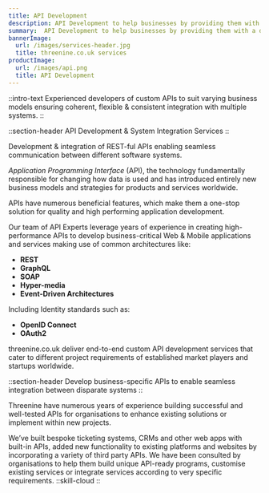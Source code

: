 ```yaml
---
title: API Development
description: API Development to help businesses by providing them with a dependable, performant API infrastructure.
summary:  API Development to help businesses by providing them with a dependable, performant API infrastructure.
bannerImage:
  url: /images/services-header.jpg
  title: threenine.co.uk services
productImage:
  url: /images/api.png
  title: API Development
---
```

::intro-text
Experienced developers of custom APIs to suit varying business models ensuring coherent, flexible & 
consistent integration with multiple systems.
::

::section-header
  API Development & System Integration Services
::

Development & integration of  REST-ful APIs enabling seamless communication between different software systems.

*Application Programming Interface* (API), the technology fundamentally responsible for changing how data is used and
has introduced entirely new business models and strategies for products and services worldwide. 

APIs have numerous beneficial features, which make them a one-stop solution for quality and high performing application 
development.

Our team of API Experts leverage years of experience in creating high-performance APIs to develop business-critical 
Web & Mobile applications and services making use of common architectures like: 
* **REST**
* **GraphQL** 
* **SOAP**
* **Hyper-media** 
* **Event-Driven Architectures** 

Including Identity standards such as:

* **OpenID Connect**
* **OAuth2** 


threenine.co.uk deliver end-to-end custom API development services that cater to different 
project requirements of established market players and startups worldwide.

::section-header
  Develop business-specific APIs to enable seamless integration between disparate systems
::




Threenine have numerous years of experience building successful and well-tested APIs for organisations to enhance 
existing solutions or implement within new projects.

We’ve built bespoke ticketing systems, CRMs and other web apps with built-in APIs, added new functionality to existing 
platforms and websites by incorporating a variety of third party APIs. We have been consulted by organisations to help
them build unique API-ready programs, customise existing services or integrate services according to very specific 
requirements.
::skill-cloud
::
